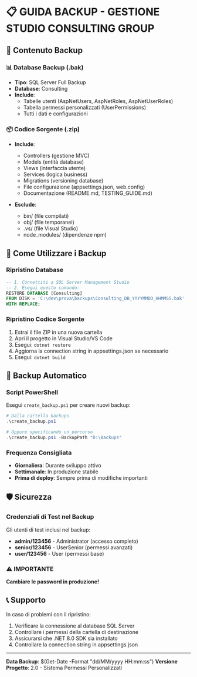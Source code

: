 # 📋 GUIDA BACKUP - GESTIONE STUDIO CONSULTING GROUP

## 🎯 Contenuto Backup

### 📊 Database Backup (.bak)
- **Tipo**: SQL Server Full Backup
- **Database**: Consulting 
- **Include**: 
  - Tabelle utenti (AspNetUsers, AspNetRoles, AspNetUserRoles)
  - Tabella permessi personalizzati (UserPermissions)
  - Tutti i dati e configurazioni

### 📦 Codice Sorgente (.zip)
- **Include**:
  - Controllers (gestione MVC)
  - Models (entità database)
  - Views (interfaccia utente)
  - Services (logica business)
  - Migrations (versioning database)
  - File configurazione (appsettings.json, web.config)
  - Documentazione (README.md, TESTING_GUIDE.md)

- **Esclude**:
  - bin/ (file compilati)
  - obj/ (file temporanei)
  - .vs/ (file Visual Studio)
  - node_modules/ (dipendenze npm)

## 🚀 Come Utilizzare i Backup

### Ripristino Database
```sql
-- 1. Connettiti a SQL Server Management Studio
-- 2. Esegui questo comando:
RESTORE DATABASE [Consulting] 
FROM DISK = 'C:\dev\prova\backups\Consulting_DB_YYYYMMDD_HHMMSS.bak'
WITH REPLACE;
```

### Ripristino Codice Sorgente
1. Estrai il file ZIP in una nuova cartella
2. Apri il progetto in Visual Studio/VS Code
3. Esegui: `dotnet restore`
4. Aggiorna la connection string in appsettings.json se necessario
5. Esegui: `dotnet build`

## 🔄 Backup Automatico

### Script PowerShell
Esegui `create_backup.ps1` per creare nuovi backup:

```powershell
# Dalla cartella backups
.\create_backup.ps1

# Oppure specificando un percorso
.\create_backup.ps1 -BackupPath "D:\Backups"
```

### Frequenza Consigliata
- **Giornaliera**: Durante sviluppo attivo
- **Settimanale**: In produzione stabile
- **Prima di deploy**: Sempre prima di modifiche importanti

## 🛡️ Sicurezza

### Credenziali di Test nel Backup
Gli utenti di test inclusi nel backup:
- **admin/123456** - Administrator (accesso completo)
- **senior/123456** - UserSenior (permessi avanzati)
- **user/123456** - User (permessi base)

### ⚠️ IMPORTANTE
**Cambiare le password in produzione!**

## 📞 Supporto

In caso di problemi con il ripristino:
1. Verificare la connessione al database SQL Server
2. Controllare i permessi della cartella di destinazione  
3. Assicurarsi che .NET 8.0 SDK sia installato
4. Controllare la connection string in appsettings.json

---
**Data Backup**: $(Get-Date -Format "dd/MM/yyyy HH:mm:ss")
**Versione Progetto**: 2.0 - Sistema Permessi Personalizzati